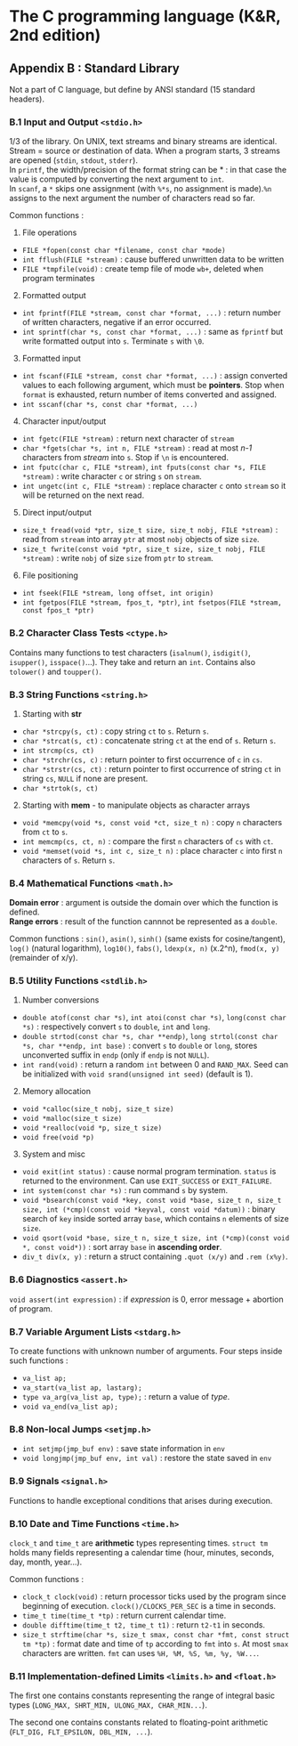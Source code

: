 The C programming language (K&R, 2nd edition)
=============================================

Appendix B : Standard Library
-----------------------------

Not a part of C language, but define by ANSI standard (15 standard headers).

### B.1 Input and Output `<stdio.h>`
1/3 of the library. On UNIX, text streams and binary streams are identical.\
Stream = source or destination of data. When a program starts, 3 streams are
opened (`stdin`, `stdout`, `stderr`).\
In `printf`, the width/precision of the format string can be * : in that case
the value is computed by converting the next argument to `int`.\
In `scanf`, a `*` skips one assignment (with `%*s`, no assignment is made).`%n`
assigns to the next argument the number of characters read so far.

Common functions :
1. File operations
  * `FILE *fopen(const char *filename, const char *mode)`
  * `int fflush(FILE *stream)` : cause buffered unwritten data to be written
  * `FILE *tmpfile(void)` : create temp file of mode `wb+`, deleted when program
    terminates
2. Formatted output
  * `int fprintf(FILE *stream, const char *format, ...)` : return number of
    written characters, negative if an error occurred.
  * `int sprintf(char *s, const char *format, ...)` : same as `fprintf` but
    write formatted output into `s`. Terminate `s` with `\0`.
3. Formatted input
  * `int fscanf(FILE *stream, const char *format, ...)` : assign converted
    values to each following argument, which must be **pointers**. Stop when
    `format` is exhausted, return number of items converted and assigned.
  * `int sscanf(char *s, const char *format, ...)`
4. Character input/output
  * `int fgetc(FILE *stream)` : return next character of `stream`
  * `char *fgets(char *s, int n, FILE *stream)` : read at most _n-1_ characters
    from _stream_ into `s`. Stop if `\n` is encountered.
  * `int fputc(char c, FILE *stream)`, `int fputs(const char *s, FILE *stream)`
    : write character `c` or string `s` on `stream`.
  * `int ungetc(int c, FILE *stream)` : replace character `c` onto `stream` so
    it will be returned on the next read.
5. Direct input/output
  * `size_t fread(void *ptr, size_t size, size_t nobj, FILE *stream)` : read
    from `stream` into array `ptr` at most `nobj` objects of size `size`.
  * `size_t fwrite(const void *ptr, size_t size, size_t nobj, FILE *stream)` :
    write `nobj` of size `size` from `ptr` to `stream`.
6. File positioning
  * `int fseek(FILE *stream, long offset, int origin)`
  * `int fgetpos(FILE *stream, fpos_t, *ptr)`, `int fsetpos(FILE *stream, const
    fpos_t *ptr)`

### B.2 Character Class Tests `<ctype.h>`
Contains many functions to test characters (`isalnum()`, `isdigit()`,
`isupper()`, `isspace()`...). They take and return an `int`. Contains also
`tolower()` and `toupper()`.

### B.3 String Functions `<string.h>`
1. Starting with **str**
  * `char *strcpy(s, ct)` : copy string `ct` to `s`. Return `s`.
  * `char *strcat(s, ct)` : concatenate string `ct` at the end of `s`. Return
    `s`.
  * `int strcmp(cs, ct)`
  * `char *strchr(cs, c)` : return pointer to first occurrence of `c` in `cs`.
  * `char *strstr(cs, ct)` : return pointer to first occurrence of string `ct`
    in string `cs`, `NULL` if none are present.
  * `char *strtok(s, ct)`
2. Starting with **mem** - to manipulate objects as character arrays
  * `void *memcpy(void *s, const void *ct, size_t n)` : copy `n` characters from
    `ct` to `s`.
  * `int memcmp(cs, ct, n)` : compare the first `n` characters of `cs` with
    `ct`.
  * `void *memset(void *s, int c, size_t n)` : place character `c` into first
    `n` characters of `s`. Return `s`.

### B.4 Mathematical Functions `<math.h>`
**Domain error** : argument is outside the domain over which the function is
defined.\
**Range errors** : result of the function cannnot be represented as a `double`.

Common functions : `sin()`, `asin()`, `sinh()` (same exists for cosine/tangent),
`log()` (natural logarithm), `log10()`, `fabs()`, `ldexp(x, n)` (x.2^n),
`fmod(x, y)` (remainder of x/y).

### B.5 Utility Functions `<stdlib.h>`
1. Number conversions
  * `double atof(const char *s)`, `int atoi(const char *s)`, `long(const char
    *s)` : respectively convert `s` to `double`, `int` and `long`.
  * `double strtod(const char *s, char **endp)`, `long strtol(const char *s,
    char **endp, int base)` : convert `s` to `double` or `long`, stores
    unconverted suffix in `endp` (only if `endp` is not `NULL`).
  * `int rand(void)` : return a random `int` between 0 and `RAND_MAX`. Seed can
    be initialized with `void srand(unsigned int seed)` (default is 1).
2. Memory allocation
  * `void *calloc(size_t nobj, size_t size)`
  * `void *malloc(size_t size)`
  * `void *realloc(void *p, size_t size)`
  * `void free(void *p)`
3. System and misc
  * `void exit(int status)` : cause normal program termination. `status` is
    returned to the environment. Can use `EXIT_SUCCESS` or `EXIT_FAILURE`.
  * `int system(const char *s)` : run command `s` by system.
  * `void *bsearch(const void *key, const void *base, size_t n, size_t size,
    int (*cmp)(const void *keyval, const void *datum))` : binary search of `key`
    inside sorted array `base`, which contains `n` elements of size `size`.
  * `void qsort(void *base, size_t n, size_t size, int (*cmp)(const void *,
    const void*))` : sort array `base` in **ascending order**.
  * `div_t div(x, y)` : return a struct containing `.quot (x/y)` and
    `.rem (x%y)`.

### B.6 Diagnostics `<assert.h>`
`void assert(int expression)` : if _expression_ is 0, error message + abortion
of program.

### B.7 Variable Argument Lists `<stdarg.h>`
To create functions with unknown number of arguments. Four steps inside such
functions :
* `va_list ap;`
* `va_start(va_list ap, lastarg);`
* `type va_arg(va_list ap, type);` : return a value of _type_.
* `void va_end(va_list ap);`

### B.8 Non-local Jumps `<setjmp.h>`
* `int setjmp(jmp_buf env)` : save state information in `env`
* `void longjmp(jmp_buf env, int val)` : restore the state saved in `env`

### B.9 Signals `<signal.h>`
Functions to handle exceptional conditions that arises during execution.

### B.10 Date and Time Functions `<time.h>`
`clock_t` and `time_t` are **arithmetic** types representing times. `struct tm`
holds many fields representing a calendar time (hour, minutes, seconds, day,
month, year...).

Common functions :
* `clock_t clock(void)` : return processor ticks used by the program since
  beginning of execution. `clock()/CLOCKS_PER_SEC` is a time in seconds.
* `time_t time(time_t *tp)` : return current calendar time.
* `double difftime(time_t t2, time_t t1)` : return `t2-t1` in seconds.
* `size_t strftime(char *s, size_t smax, const char *fmt, const struct tm *tp)`
  : format date and time of `tp` according to `fmt` into `s`. At most `smax`
  characters are written. `fmt` can uses `%H, %M, %S, %m, %y, %W...`.

### B.11 Implementation-defined Limits `<limits.h>` and `<float.h>`
The first one contains constants representing the range of integral basic types
(`LONG_MAX, SHRT_MIN, ULONG_MAX, CHAR_MIN...`).

The second one contains constants related to floating-point arithmetic
(`FLT_DIG, FLT_EPSILON, DBL_MIN, ...`).
